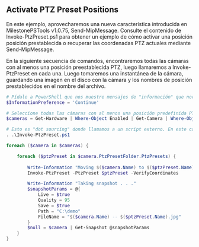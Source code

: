 ## Activate PTZ Preset Positions
En este ejemplo, aprovecharemos una nueva característica introducida en MilestonePSTools v1.0.75, Send-MipMessage. Consulte el contenido de Invoke-PtzPreset.ps1 para obtener un ejemplo de cómo activar una posición posición prestablecida o recuperar las coordenadas PTZ actuales mediante Send-MipMessage.

En la siguiente secuencia de comandos, encontraremos todas las cámaras con al menos una posición preestablecida PTZ, luego llamaremos a Invoke-PtzPreset en cada una. Luego tomaremos una instantánea de la cámara, guardando una imagen en el disco con la cámara y los nombres de posición prestablecidos en el nombre del archivo.


```powershell
# Pídale a PowerShell que nos muestre mensajes de "información" que normalmente están ocultos / ignorados
$InformationPreference = 'Continue'

# Seleccione todas las cámaras con al menos una posición predefinida PTZ
$cameras = Get-Hardware | Where-Object Enabled | Get-Camera | Where-Object { $_.Enabled -and $_.PtzPresetFolder.PtzPresets.Count -gt 0 }

# Esto es "dot sourcing" donde llamamos a un script externo. En este caso, solo estamos cargando la función Invoke-PtzPreset. Asumiremos que el archivo Invoke-PtzPreset.ps1 está en la misma carpeta que este script.
. .\Invoke-PtzPreset.ps1

foreach ($camera in $cameras) {

    foreach ($ptzPreset in $camera.PtzPresetFolder.PtzPresets) {
        
        Write-Information "Moving $($camera.Name) to $($ptzPreset.Name) preset position"
        Invoke-PtzPreset -PtzPreset $ptzPreset -VerifyCoordinates

        Write-Information "Taking snapshot . . ."
        $snapshotParams = @{
            Live = $true
            Quality = 95
            Save = $true
            Path = "C:\demo"
            FileName = "$($camera.Name) -- $($ptzPreset.Name).jpg"
        }
        $null = $camera | Get-Snapshot @snapshotParams
    }
}
```